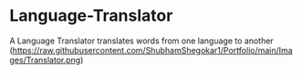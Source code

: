# Language-Translator
A Language Translator translates words from one language to another 
(https://raw.githubusercontent.com/ShubhamShegokar1/Portfolio/main/Images/Translator.png)
